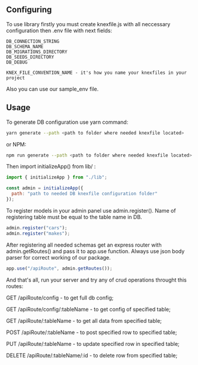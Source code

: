 ## Configuring

To use library firstly you must create knexfile.js with all neccessary configuration then .env file with next fields:

```env
DB_CONNECTION_STRING
DB_SCHEMA_NAME
DB_MIGRATIONS_DIRECTORY
DB_SEEDS_DIRECTORY
DB_DEBUG

KNEX_FILE_CONVENTION_NAME - it's how you name your knexfiles in your project
```

Also you can use our sample_env file.

## Usage

To generate DB configuration use yarn command:

```bash
yarn generate --path <path to folder where needed knexfile located>
```

or NPM:

```bash
npm run generate --path <path to folder where needed knexfile located>
```

Then import initializeApp() from lib/ :

```javascript
import { initializeApp } from "./lib";

const admin = initializeApp({
  path: "path to needed DB knexfile configuration folder"
});
```

To register models in your admin panel use admin.register(). Name of registering table must be equal to the table name in DB.

```javascript
admin.register("cars");
admin.register("makes");
```

After registering all needed schemas get an express router with admin.getRoutes() and pass it to app.use function. Always use json body parser for correct working of our package.

```javascript
app.use("/apiRoute", admin.getRoutes());
```

And that's all, run your server and try any of crud operations throught this routes:

GET /apiRoute/config - to get full db config;

GET /apiRoute/config/:tableName - to get config of specified table;

GET /apiRoute/:tableName - to get all data from specified table;

POST /apiRoute/:tableName - to post specified row to specified table;

PUT /apiRoute/:tableName - to update specified row in specified table;

DELETE /apiRoute/:tableName/:id - to delete row from specified table;
